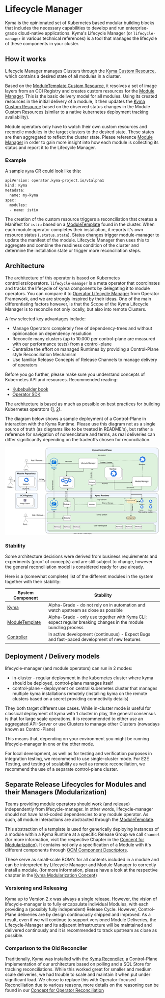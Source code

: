 # Lifecycle Manager

Kyma is the opinionated set of Kubernetes based modular building blocks that includes the necessary capabilities to develop and run enterprise-grade cloud-native applications. Kyma's Lifecycle Manager (or `lifecycle-manager` in various technical references) is a tool that manages the lifecycle of these components in your cluster.

## How it works

Lifecycle Manager manages Clusters through the [Kyma Custom Resource](operator/api/v1alpha1/kyma_types.go), which contains a desired state of all modules in a cluster.

Based on the [ModuleTemplate Custom Resource](operator/api/v1alpha1/moduletemplate_types.go), it resolves a set of image layers from an OCI Registry and creates custom resources for the [Module Manager](https://github.com/kyma-project/module-manager/). This is the basic delivery model for all modules.
Using its created resources in the initial delivery of a module, it  then updates the [Kyma Custom Resource](operator/api/v1alpha1/kyma_types.go) based on the observed status changes in the Module Custom Resources (similar to a native kubernetes deployment tracking availability).

Module operators only have to watch their own custom resources and reconcile modules in the target clusters to the desired state. These states are then aggregated to reflect the cluster state. Please reference [Module Manager](https://github.com/kyma-project/module-manager/) in order to gain more insight into how each module is collecting its status and report it to the Lifecycle Manager.

### Example

A sample `Kyma` CR could look like this:
```
apiVersion: operator.kyma-project.io/v1alpha1
kind: Kyma
metadata:
  name: my-kyma
spec:
  modules:
  - name: istio
```

The creation of the custom resource triggers a reconciliation that creates a Manifest for `istio` based on a [ModuleTemplate](operator/api/v1alpha1/moduletemplate_types.go) found in the cluster.
When each module operator completes their installation, it reports it's own resource status (`.status.state`). Status changes trigger module-manager to update the manifest of the module.
Lifecycle Manager then uses this to aggregate and combine the readiness condition of the cluster and determine the installation state or trigger more reconciliation steps.

## Architecture

The architecture of this operator is based on Kubernetes controllers/operators. `lifecycle-manager` is a meta operator that coordinates and tracks the lifecycle of kyma components by delegating it to module operators. You can compare it to [Operator Lifecycle Manager](https://olm.operatorframework.io/) from Operator Framework, and we are strongly inspired by their ideas. One of the main differentiating factors however, is that the Scope of the Kyma Lifecycle Manager is to reconcile not only locally, but also into remote Clusters.

A few selected key advantages include:

- Manage Operators completely free of dependency-trees and without opinionation on dependency resolution
- Reconcile many clusters (up to 10.000 per control-plane are measured with our performance tests) from a control-plane
- Centralize the effort on managed Runtimes by providing a Control-Plane style Reconciliation Mechanism
- Use familiar Release Concepts of Release Channels to manage delivery of operators

Before you go further, please make sure you understand concepts of Kubernetes API and resources. Recommended reading:
- [Kubebuilder book](https://book.kubebuilder.io/)
- [Operator SDK](https://sdk.operatorframework.io/docs/building-operators/golang/)

The architecture is based as much as possible on best practices for building Kubernetes operators ([1](https://cloud.google.com/blog/products/containers-kubernetes/best-practices-for-building-kubernetes-operators-and-stateful-apps), [2](https://sdk.operatorframework.io/docs/best-practices/)).

The diagram below shows a sample deployment of a Control-Plane in interaction with the Kyma Runtime. Please use this diagram not as a single source of truth (as diagrams like to be treated in README's), but rather a reference for navigation of nomenclature and terms, as real deliveries can differ significantly depending on the tradeoffs chosen for reconciliation.

![Kyma Operator Architecture](docs/assets/kyma-operator-architecture.svg)

### Stability

Some architecture decisions were derived from business requirements and experiments (proof of concepts) and are still
subject to change, however the general reconciliation model is considered ready for use already.

Here is a (somewhat complete) list of the different modules in the system together with their stability:

| System Component                                                | Stability                                                                                                     |
|-----------------------------------------------------------------|---------------------------------------------------------------------------------------------------------------|
| [Kyma](operator/api/v1alpha1/kyma_types.go)                     | Alpha-Grade - do not rely on in automation and watch upstream as close as possible                            |
| [ModuleTemplate](operator/api/v1alpha1/moduletemplate_types.go) | Alpha-Grade - only use together with Kyma CLI; expect regular breaking changes in the module bundling process |
| [Controller](operator/controllers/kyma_controller.go)           | In active development (continuous) - Expect Bugs and fast-paced development of new features                   |

## Deployment / Delivery models

lifecycle-manager (and module operators) can run in 2 modes:

- in-cluster - regular deployment in the kubernetes cluster where kyma should be deployed, control-plane manages itself
- control-plane - deployment on central kubernetes cluster that manages multiple kyma installations remotely (installing kyma on the remote clusters based on a secret providing connectivity details)

They both target different use cases. While in-cluster mode is useful for classical deployment of kyma with 1 cluster in play, the general consensus is that for large scale operations, it is recommended to either use an aggregated API-Server or use Clusters to manage other Clusters (nowadays known as Control-Plane)

This means that, depending on your environment you might be running lifecycle-manager in one or the other mode.

For local development, as well as for testing and verification purposes in integration testing, we recommend to use single-cluster mode. For E2E Testing,
and testing of scalability as well as remote reconciliation, we recommend the use of a separate control-plane cluster.

## Separate Release Lifecycles for Modules and their Managers (Modularization)

Teams providing module operators should work (and release) independently from lifecycle-manager. In other words, lifecycle-manager should not have hard-coded dependencies to any module operator. 
As such, all module interactions are abstracted through the [ModuleTemplate](operator/api/v1alpha1/moduletemplate_types.go).

This abstraction of a template is used for generically deploying instances of a module within a Kyma Runtime at a specific Release Group we call `Channel` (for more information, visit the respective Chapter in the [Concept for Modularization](https://github.com/kyma-project/community/tree/main/concepts/modularization#release-channels)). It contains not only a specification of a Module with it's different components through [OCM Component Descriptors](https://github.com/gardener/component-spec/blob/master/doc/proposal/02-component-descriptor.md).

These serve as small-scale BOM's for all contents included in a module and can be interpreted by Lifecycle Manager and Module Manager
to correctly install a module. (for more information, please have a look at the respective chapter in the [Kyma Modularization Concept](https://github.com/kyma-project/community/tree/main/concepts/modularization#component-descriptor))

### Versioning and Releasing

Kyma up to Version 2.x was always a single release. However, the vision of lifecycle-manager is to fully encapsulate individual Modules, with each providing a (possibly fully independent) Release Cycle.
However, Control-Plane deliveries are by design continuously shipped and improved. As a result, even if we will continue to support versioned Module Deliveries, the Lifecycle-Manager and its adjacent infrastructure will be maintained and delivered continously and it is recommended to track upstream as close as possible.

### Comparison to the Old Reconciler

Traditionally, Kyma was installed with the [Kyma Reconciler](https://github.com/kyma-incubator/reconciler), a Control-Plane implementation of our architecture based on polling and a SQL Store for tracking reconciliations.
While this worked great for smaller and medium scale deliveries, we had trouble to scale and maintain it when put under significant load.
We chose to replace this with Operator-focused Reconciliation due to various reasons, more details on the reasoning can be found in our [Concept for Operator Reconciliation](https://github.com/kyma-project/community/tree/main/concepts/operator-reconciliation)

